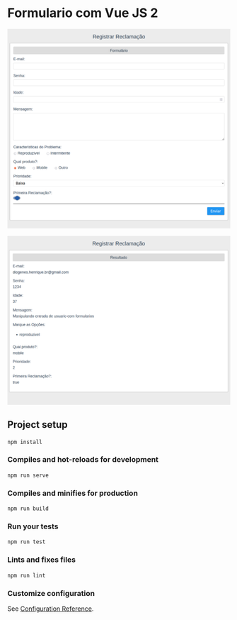 # Formulario com Vue JS 2

![Home Screen](https://github.com/diogeneshas/form-vuejs2/blob/ddad2c44495089a3875ba55527a11dce3599ee43/public/form1.png)

![Home Screen](https://github.com/diogeneshas/form-vuejs2/blob/ddad2c44495089a3875ba55527a11dce3599ee43/public/form2.png)


## Project setup
```
npm install
```

### Compiles and hot-reloads for development
```
npm run serve
```

### Compiles and minifies for production
```
npm run build
```

### Run your tests
```
npm run test
```

### Lints and fixes files
```
npm run lint
```

### Customize configuration
See [Configuration Reference](https://cli.vuejs.org/config/).
